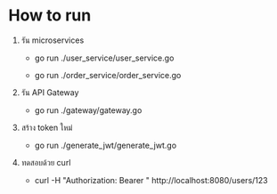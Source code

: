 # How to run 

1. รัน microservices

    - go run ./user_service/user_service.go

    - go run ./order_service/order_service.go

2. รัน API Gateway

    - go run ./gateway/gateway.go

3. สร้าง token ใหม่

    - go run ./generate_jwt/generate_jwt.go
    
4. ทดสอบด้วย curl

    - curl -H "Authorization: Bearer <token>" http://localhost:8080/users/123



